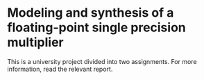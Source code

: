# Modeling and synthesis of a floating-point single precision multiplier
This is a university project divided into two assignments. For more information, read the relevant report.
